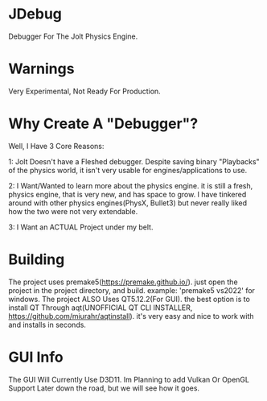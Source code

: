 # JDebug
Debugger For The Jolt Physics Engine.
# Warnings

Very Experimental, Not Ready For Production.

# Why Create A "Debugger"?
Well, I Have 3 Core Reasons:

1: Jolt Doesn't have a Fleshed debugger. Despite saving binary "Playbacks" of the physics world, it isn't very usable for engines/applications to use.

2: I Want/Wanted to learn more about the physics engine. it is still a fresh, physics engine, that is very new, and has space to grow. I have tinkered around with
other physics engines(PhysX, Bullet3) but never really liked how the two were not very extendable. 

3: I Want an ACTUAL Project under my belt. 

# Building 

The project uses premake5(https://premake.github.io/). just open the project in the project directory, and build. example: 'premake5 vs2022' for windows.
The project ALSO Uses QT5.12.2(For GUI). the best option is to install QT Through aqt(UNOFFICIAL QT CLI INSTALLER, https://github.com/miurahr/aqtinstall). it's very easy and nice to work with and installs in seconds.

# GUI Info

The GUI Will Currently Use D3D11. Im Planning to add Vulkan Or OpenGL Support Later down the road, but we will see how it goes.
